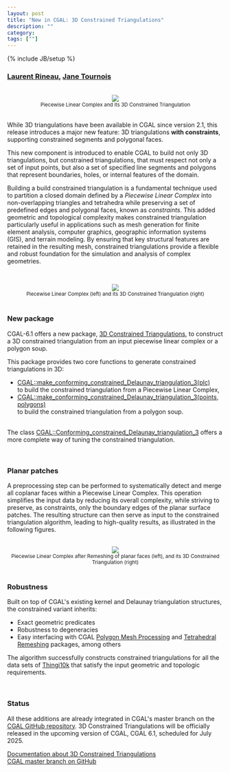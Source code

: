 ```yaml
---
layout: post
title: "New in CGAL: 3D Constrained Triangulations"
description: ""
category:
tags: [""]
---
```

{% include JB/setup %}

<h3><a href="https://geometryfactory.com/who-we-are/">Laurent Rineau</a>,
<a href="https://geometryfactory.com/who-we-are/">Jane Tournois</a>
</h3>

<br>
<div style="text-align:center;">
  <a href="../../../../images/cdt_title_pyramid.png"><img src="../../../../images/cdt_title_pyramid.png" style="max-width:95%"/></a>
  <br><small>Piecewise Linear Complex and its 3D Constrained Triangulation</small>
</div>

<br>
<p> While 3D triangulations have been available in CGAL since version 2.1, this release introduces a major
new feature: 3D triangulations <b>with constraints</b>, supporting constrained segments and polygonal faces.
<p>
This new component is introduced to enable CGAL to build not only
3D triangulations, but constrained
triangulations, that must respect not only a set of
input points, but also a set of specified line segments and polygons that
represent boundaries,
holes, or internal features of the domain.
<p>
Building a build constrained triangulation is a fundamental technique used to partition
a closed domain defined by a <em>Piecewise Linear Complex</em> into non-overlapping triangles
and tetrahedra while preserving a set of predefined edges and polygonal faces, known as <em>constraints</em>.
This added geometric and topological complexity makes constrained triangulation particularly useful
in applications such as mesh generation for finite element analysis, computer graphics,
geographic information systems (GIS), and terrain modeling.
By ensuring that key structural features are retained in the resulting mesh,
constrained triangulations provide a flexible and robust foundation for the simulation and analysis of complex geometries.
<p>

<br>
<div style="text-align:center;">
  <a href="../../../../images/cdt3_flower_pots_plc_cdt.png"><img src="../../../../images/cdt3_flower_pots_plc_cdt.png" style="max-width:95%"/></a>
  <br><small>Piecewise Linear Complex (left) and its 3D Constrained Triangulation (right)</small>
</div>

<br>
<h3>New package</h3>
<p>CGAL-6.1 offers a new package,
<a href="https://doc.cgal.org/6.1/Constrained_triangulation_3/index.html">3D Constrained Triangulations</a>,
to construct a 3D constrained triangulation from an input piecewise linear complex or a polygon soup.
</p>

<p>This package provides two core functions to generate constrained triangulations in 3D:
<ul>
<li><a href="https://doc.cgal.org/6.1/Constrained_triangulation_3/group___pkg_constrained_triangulation3_functions_polygon_soup_or_mesh.html#gaf6c5b49383aa7a8652f9cd50bf171ed8">CGAL::make_conforming_constrained_Delaunay_triangulation_3(plc)</a></li>
to build the constrained triangulation from a Piecewise Linear Complex,
<li><a href="https://doc.cgal.org/6.1/Constrained_triangulation_3/group___pkg_constrained_triangulation3_functions_polygon_soup_or_mesh.html#gadf8d2593ea11fdd58a57bbb7a7cc3fd3">CGAL::make_conforming_constrained_Delaunay_triangulation_3(points, polygons)</a></li>
to build the constrained triangulation from a polygon soup.
</ul>

<br>The class
<a href="https://doc.cgal.org/6.1/Constrained_triangulation_3/class_c_g_a_l_1_1_conforming__constrained___delaunay__triangulation__3.html">CGAL::Conforming_constrained_Delaunay_triangulation_3</a>
offers a more complete way of tuning the constrained triangulation.

</p>

<br>
<h3>Planar patches</h3>
<p>
A preprocessing step can be performed to systematically detect and merge all coplanar faces within a Piecewise Linear Complex.
This operation simplifies the input data by reducing its overall complexity, while striving to preserve,
as constraints, only the boundary edges of the planar surface patches.
The resulting structure can then serve as input to the constrained triangulation algorithm,
leading to high-quality results, as illustrated in the following figures.
</p>

<br>
<div style="text-align:center;">
  <a href="../../../../images/cdt3_flower_pots_remesh_plc_cdt.png"><img src="../../../../images/cdt3_flower_pots_remesh_plc_cdt.png" style="max-width:95%"/></a>
  <br><small>Piecewise Linear Complex after Remeshing of planar faces (left), and its 3D Constrained Triangulation (right)</small>
</div>

<br>
<h3>Robustness</h3>
<p>
Built on top of CGAL's existing kernel and Delaunay triangulation structures,
the constrained variant inherits:
<ul>
<li> Exact geometric predicates</li>
<li> Robustness to degeneracies</li>
<li> Easy interfacing with CGAL <a href="https://doc.cgal.org/6.1/Polygon_mesh_processing/index.html">Polygon Mesh Processing</a>
and <a href="https://doc.cgal.org/6.1/Tetrahedral_remeshing/index.html">Tetrahedral Remeshing</a> packages, among others</li>
</ul>

The algorithm successfully constructs constrained triangulations for all the data sets of <a href="https://ten-thousand-models.appspot.com/">Thingi10k</a>
that satisfy the input geometric and topologic requirements.
</p>

<br>
<h3>Status</h3>
<p>All these additions are already integrated in CGAL's master branch on the
<a href="https://github.com/CGAL/cgal/">CGAL GitHub repository</a>.
3D Constrained Triangulations will be officially released
in the upcoming version of CGAL, CGAL 6.1, scheduled for July 2025.</p>

<i class="bi bi-book"></i>
<a href="https://doc.cgal.org/6.1/Constrained_triangulation_3/index.html">Documentation about 3D Constrained Triangulations</a>
<br>
<i class="bi bi-arrow-down-circle"></i>
<a href="https://github.com/CGAL/cgal/tree/master">CGAL master branch on GitHub</a>
<br><br><br>
</p>
